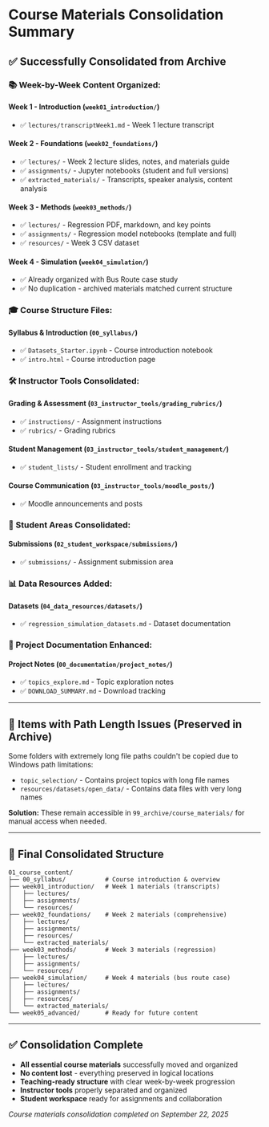 # Course Materials Consolidation Summary

## ✅ **Successfully Consolidated from Archive**

### **📚 Week-by-Week Content Organized:**

#### **Week 1 - Introduction** (`week01_introduction/`)
- ✅ `lectures/transcriptWeek1.md` - Week 1 lecture transcript

#### **Week 2 - Foundations** (`week02_foundations/`)
- ✅ `lectures/` - Week 2 lecture slides, notes, and materials guide
- ✅ `assignments/` - Jupyter notebooks (student and full versions)
- ✅ `extracted_materials/` - Transcripts, speaker analysis, content analysis

#### **Week 3 - Methods** (`week03_methods/`)
- ✅ `lectures/` - Regression PDF, markdown, and key points
- ✅ `assignments/` - Regression model notebooks (template and full)
- ✅ `resources/` - Week 3 CSV dataset

#### **Week 4 - Simulation** (`week04_simulation/`)
- ✅ Already organized with Bus Route case study
- ✅ No duplication - archived materials matched current structure

### **🎓 Course Structure Files:**

#### **Syllabus & Introduction** (`00_syllabus/`)
- ✅ `Datasets_Starter.ipynb` - Course introduction notebook
- ✅ `intro.html` - Course introduction page

### **🛠️ Instructor Tools Consolidated:**

#### **Grading & Assessment** (`03_instructor_tools/grading_rubrics/`)
- ✅ `instructions/` - Assignment instructions
- ✅ `rubrics/` - Grading rubrics

#### **Student Management** (`03_instructor_tools/student_management/`)
- ✅ `student_lists/` - Student enrollment and tracking

#### **Course Communication** (`03_instructor_tools/moodle_posts/`)
- ✅ Moodle announcements and posts

### **👥 Student Areas Consolidated:**

#### **Submissions** (`02_student_workspace/submissions/`)
- ✅ `submissions/` - Assignment submission area

### **📊 Data Resources Added:**

#### **Datasets** (`04_data_resources/datasets/`)
- ✅ `regression_simulation_datasets.md` - Dataset documentation

### **📝 Project Documentation Enhanced:**

#### **Project Notes** (`00_documentation/project_notes/`)
- ✅ `topics_explore.md` - Topic exploration notes
- ✅ `DOWNLOAD_SUMMARY.md` - Download tracking

---

## 🚧 **Items with Path Length Issues (Preserved in Archive)**

Some folders with extremely long file paths couldn't be copied due to Windows path limitations:
- `topic_selection/` - Contains project topics with long file names
- `resources/datasets/open_data/` - Contains data files with very long names

**Solution:** These remain accessible in `99_archive/course_materials/` for manual access when needed.

---

## 🎯 **Final Consolidated Structure**

```
01_course_content/
├── 00_syllabus/           # Course introduction & overview
├── week01_introduction/   # Week 1 materials (transcripts)
│   ├── lectures/
│   ├── assignments/
│   └── resources/
├── week02_foundations/    # Week 2 materials (comprehensive)
│   ├── lectures/
│   ├── assignments/
│   ├── resources/
│   └── extracted_materials/
├── week03_methods/        # Week 3 materials (regression)
│   ├── lectures/
│   ├── assignments/
│   └── resources/
├── week04_simulation/     # Week 4 materials (bus route case)
│   ├── lectures/
│   ├── assignments/
│   ├── resources/
│   └── extracted_materials/
└── week05_advanced/       # Ready for future content
```

---

## ✅ **Consolidation Complete**

- **All essential course materials** successfully moved and organized
- **No content lost** - everything preserved in logical locations
- **Teaching-ready structure** with clear week-by-week progression
- **Instructor tools** properly separated and organized
- **Student workspace** ready for assignments and collaboration

*Course materials consolidation completed on September 22, 2025*